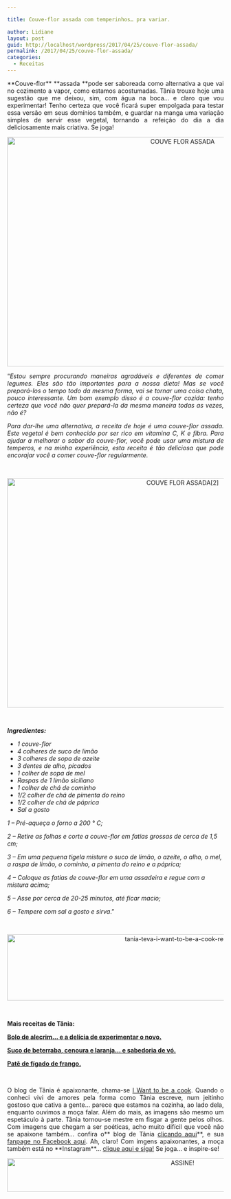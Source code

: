 ```yaml
---

title: Couve-flor assada com temperinhos… pra variar.

author: Lidiane
layout: post
guid: http://localhost/wordpress/2017/04/25/couve-flor-assada/
permalink: /2017/04/25/couve-flor-assada/
categories:
  - Receitas
---
```

<p align="justify">
  **Couve-flor** **assada **pode ser saboreada como alternativa a que vai no cozimento a vapor, como estamos acostumadas. Tânia trouxe hoje uma sugestão que me deixou, sim, com água na boca… e claro que vou experimentar! Tenho certeza que você ficará super empolgada para testar essa versão em seus domínios também, e guardar na manga uma variação simples de servir esse vegetal, tornando a refeição do dia a dia deliciosamente mais criativa. Se joga!
</p>

<p align="center">
  <img class="alignnone size-full wp-image-13743" src="http://www.trololodemulher.com.br/blog/wp-content/uploads/2017/04/COUVE-FLOR-ASSADA.jpg" alt="COUVE FLOR ASSADA" width="800" height="534" />
</p>

<p align="justify">
  “<em>Estou sempre procurando maneiras agradáveis e diferentes de comer legumes. Eles são tão importantes para a nossa dieta! Mas se você prepará-los o tempo todo da mesma forma, vai se tornar uma coisa chata, pouco interessante. Um bom exemplo disso é a couve-flor cozida: tenho certeza que você não quer prepará-la da mesma maneira todas as vezes, não é?</em>
</p>

<p align="justify">
  <em>Para dar-lhe uma alternativa, a receita de hoje é uma couve-flor assada. Este vegetal é bem conhecido por ser rico em vitamina C, K e fibra. Para ajudar a melhorar o sabor da couve-flor, você pode usar uma mistura de temperos, e na minha experiência, esta receita é tão deliciosa que pode encorajar você a comer couve-flor regularmente.</em>
</p>

&nbsp;

<p align="center">
  <img class="alignnone size-full wp-image-13746" src="http://www.trololodemulher.com.br/blog/wp-content/uploads/2017/04/COUVE-FLOR-ASSADA2.jpg" alt="COUVE FLOR ASSADA[2]" width="800" height="534" />
</p>

&nbsp;

**_Ingredientes:_**

  * _1 couve-flor_ 
  * _4 colheres de suco de limão_ 
  * _3 colheres de sopa de azeite_ 
  * _3 dentes de alho, picados_ 
  * _1 colher de sopa de mel_ 
  * _Raspas de 1 limão siciliano_ 
  * _1 colher de chá de cominho_ 
  * _1/2 colher de chá de pimenta do reino_ 
  * _1/2 colher de chá de páprica_ 
  * _Sal a gosto_

_1 – Pré-aqueça o forno a 200 ° C;_

_2 – Retire as folhas e corte a couve-flor em fatias grossas de cerca de 1,5 cm;_

_3 – Em uma pequena tigela misture o suco de limão, o azeite, o alho, o mel, a raspa de limão, o cominho, a pimenta do reino e a páprica;_

_4 – Coloque as fatias de couve-flor em uma assadeira e regue com a mistura acima;_

_5 – Asse por cerca de 20-25 minutos, até ficar macio;_

_6 – Tempere com sal a gosto e sirva_.”

&nbsp;

<p align="center">
  <img class="alignnone size-full wp-image-13037" src="http://www.trololodemulher.com.br/blog/wp-content/uploads/2016/10/TANIA-TEVA-I-WANT-TO-BE-A-COOK-RECEITAS.jpg" alt="tania-teva-i-want-to-be-a-cook-receitas" width="800" height="154" />
</p>

&nbsp;

**Mais receitas de Tânia:**

<a href="http://www.trololodemulher.com.br/2017/04/18/bolo-de-alecrim/" target="_blank">**Bolo de alecrim… e a delícia de experimentar o novo.**</a>

<a href="http://www.trololodemulher.com.br/2017/04/11/suco-de-beterraba/" target="_blank">**Suco de beterraba, cenoura e laranja… e sabedoria de vó.**</a>

<a href="http://www.trololodemulher.com.br/2017/03/28/pate-de-figado-de-frango/" target="_blank">**Patê de fígado de frango.**</a>

&nbsp;

<p align="justify">
  O blog de Tânia é apaixonante, chama-se <a href="https://iwanttobeacook.wordpress.com/" target="_blank">I Want to be a cook</a>. Quando o conheci vivi de amores pela forma como Tânia escreve, num jeitinho gostoso que cativa a gente… parece que estamos na cozinha, ao lado dela, enquanto ouvimos a moça falar. Além do mais, as imagens são mesmo um espetáculo à parte. Tânia tornou-se mestre em fisgar a gente pelos olhos. Com imagens que chegam a ser poéticas, acho muito difícil que você não se apaixone também… confira o** blog de Tânia <a href="https://iwanttobeacook.wordpress.com/" target="_blank">clicando aqui</a>**, e sua <a href="https://www.facebook.com/Iwanttobeacook-818578268272846/" target="_blank">fanpage no Facebook aqui</a>. Ah, claro! Com imgens apaixonantes, a moça também está no **Instagram**… <a href="https://www.instagram.com/iwanttobeacook/" target="_blank">clique aqui e siga!</a> Se joga… e inspire-se!
</p>

<p align="center">
  <a href="http://feedburner.google.com/fb/a/mailverify?uri=blogbichafemea&loc=pt_BR" target="_blank"><img class="alignnone size-full wp-image-10439" src="http://www.trololodemulher.com.br/blog/wp-content/uploads/2014/09/ASSINE.png" alt="ASSINE!" width="800" height="78" /></a>
</p>

<p align="justify">
